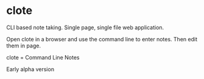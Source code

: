 clote
=====

CLI based note taking. Single page, single file web application.

Open clote in a browser and use the command line to enter notes. Then edit them in page.

clote = Command Line Notes

Early alpha version

